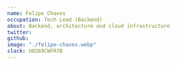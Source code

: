 ```yaml
---
name: Felipe Chaves
occupation: Tech Lead (Backend)
about: Backend, architecture and cloud infrastructure
twitter:
github:
image: "./felipe-chaves.webp"
slack: U0269CWFR7B
---
```

